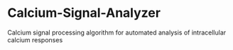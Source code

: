 # Calcium-Signal-Analyzer
Calcium signal processing algorithm for automated analysis of intracellular calcium responses
